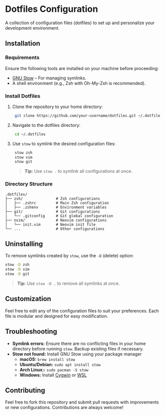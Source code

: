 # **Dotfiles Configuration**

A collection of configuration files (dotfiles) to set up and personalize your development environment.

## **Installation**

### **Requirements**
Ensure the following tools are installed on your machine before proceeding:
- [GNU Stow](https://www.gnu.org/software/stow/) – For managing symlinks.
- A shell environment (e.g., Zsh with Oh-My-Zsh is recommended).

### **Install Dotfiles**
1. Clone the repository to your home directory:
   ```bash
    git clone https://github.com/your-username/dotfiles.git ~/.dotfiles
   ```
2. Navigate to the dotfiles directory:
   ```bash
    cd ~/.dotfiles
   ```
3. Use `stow` to symlink the desired configuration files:
   ```bash
    stow zsh
    stow vim
    stow git
   ```
   > **Tip:** Use `stow .` to symlink all configurations at once.

### **Directory Structure**
```plaintext
.dotfiles/
├── zsh/               # Zsh configurations
│   ├── .zshrc         # Main Zsh configuration
│   ├── .zshenv        # Environment variables
├── git/               # Git configurations
│   └── .gitconfig     # Git global configuration
├── nvim/              # Neovim configurations
│   └── init.vim       # Neovim init file
└── ...                # Other configurations
```

## **Uninstalling**

To remove symlinks created by `stow`, use the `-D` (delete) option:
```bash
stow -D zsh
stow -D vim
stow -D git
```
> **Tip:** Use `stow -D .` to remove all symlinks at once.

## **Customization**

Feel free to edit any of the configuration files to suit your preferences. Each file is modular and designed for easy modification.

## **Troubleshooting**

- **Symlink errors:** Ensure there are no conflicting files in your home directory before running `stow`. Backup existing files if necessary.
- **Stow not found:** Install GNU Stow using your package manager
    - **macOS:** `brew install stow`
    - **Ubuntu/Debian:** `sudo apt install stow`
    - **Arch Linux::** `sudo pacman -S stow`
    - **Windows:** Install [Cygwin](https://www.cygwin.com/) or [WSL](https://docs.microsoft.com/en-us/windows/wsl/install)

## **Contributing**

Feel free to fork this repository and submit pull requests with improvements or new configurations. Contributions are always welcome!
